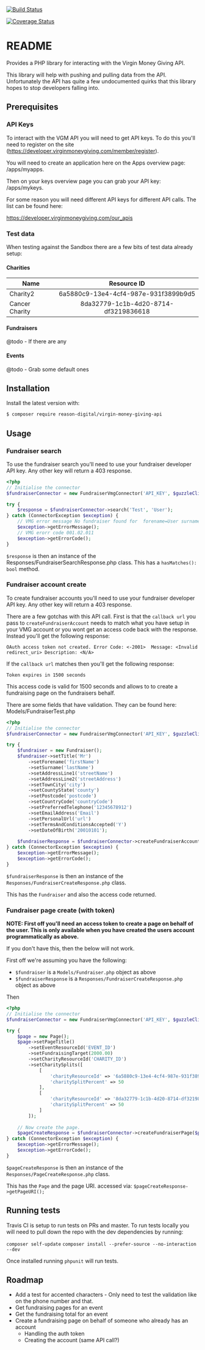 [![Build Status](https://travis-ci.org/reason-digital/virgin-money-giving-api.svg?branch=master)](https://travis-ci.org/reason-digital/virgin-money-giving-api)

[![Coverage Status](https://coveralls.io/repos/github/reason-digital/virgin-money-giving-api/badge.svg?branch=master)](https://coveralls.io/github/reason-digital/virgin-money-giving-api?branch=master)

# README #
Provides a PHP library for interacting with the Virgin Money Giving API.

This library will help with pushing and pulling data from the API. Unfortunately the API has quite a few undocumented quirks that this library hopes to stop developers falling into.

## Prerequisites 

### API Keys
To interact with the VGM API you will need to get API keys. To do this you'll need to register on the site (https://developer.virginmoneygiving.com/member/register).

You will need to create an application here on the Apps overview page: /apps/myapps.

Then on your keys overview page you can grab your API key: /apps/mykeys.

For some reason you will need different API keys for different API calls. The list can be found here:

https://developer.virginmoneygiving.com/our_apis

### Test data
When testing against the Sandbox there are a few bits of test data already setup:

#### Charities
| Name        | Resource ID           | 
| ------------- |:-------------:| 
| Charity2     | 6a5880c9-13e4-4cf4-987e-931f3899b9d5 | 
| Cancer Charity | 8da32779-1c1b-4d20-8714-df3219836618 |

#### Fundraisers
@todo - If there are any

#### Events
@todo - Grab some default ones


## Installation
Install the latest version with:

```bash
$ composer require reason-digital/virgin-money-giving-api
```

## Usage
### Fundraiser search
To use the fundraiser search you'll need to use your fundraiser developer API key. Any other key will return a 403 response.

```php
<?php
// Initialise the connector
$fundraiserConnector = new FundraiserVmgConnector('API_KEY', $guzzleClient, $testMode = false);

try {
    $response = $fundraiserConnector->search('Test', 'User');
} catch (ConnectorException $exception) {
    // VMG error message No fundraiser found for  forename=User surname=Test
    $exception->getErrorMessage();
    // VMG erorr code 001.02.011
    $exception->getErrorCode();
}
```

`$response` is then an instance of the Responses/FundraiserSearchResponse.php class. This has a `hasMatches(): bool` method.

### Fundraiser account create
To create fundraiser accounts you'll need to use your fundraiser developer API key. Any other key will return a 403 response.

There are a few gotchas with this API call. First is that the `callback url` you pass to `createFundraiserAccount` needs to match what you have setup in your VMG account or you wont get an access code back with the response. Instead you'll get the following response:

`OAuth access token not created. Error Code: <-2001>  Message: <Invalid redirect_uri> Description: <N/A>`

If the `callback url` matches then you'll get the following response:

`Token expires in 1500 seconds`

This access code is valid for 1500 seconds and allows to to create a fundraising page on the fundraisers behalf.

There are some fields that have validation. They can be found here: Models/FundraiserTest.php

```php
<?php
// Initialise the connector
$fundraiserConnector = new FundraiserVmgConnector('API_KEY', $guzzleClient, $testMode = false);

try {
    $fundraiser = new Fundraiser();
    $fundraiser->setTitle('Mr')
        ->setForename('firstName')
        ->setSurname('lastName')
        ->setAddressLine1('streetName')
        ->setAddressLine2('streetAddress')
        ->setTownCity('city')
        ->setCountyState('county')
        ->setPostcode('postcode')
        ->setCountryCode('countryCode')
        ->setPreferredTelephone('12345678912')
        ->setEmailAddress('Email')
        ->setPersonalUrl('url')
        ->setTermsAndConditionsAccepted('Y')
        ->setDateOfBirth('20010101');
    
    $fundraiserResponse = $fundraiserConnector->createFundraiserAccount($fundraiser, 'CALLBACK_URL');
} catch (ConnectorException $exception) {
    $exception->getErrorMessage();
    $exception->getErrorCode();
}
```

`$fundraiserResponse` is then an instance of the `Responses/FundraiserCreateResponse.php` class.

This has the `Fundraiser` and also the access code returned.

### Fundraiser page create (with token)
**NOTE: First off you'll need an access token to create a page on behalf of the user. This is only available when you have created the users account programmatically as above.**

If you don't have this, then the below will not work.

First off we're assuming you have the following:
- `$fundraiser` is a `Models/Fundraiser.php` object as above
- `$fundraiserResponse` is a `Responses/FundraiserCreateResponse.php` object as above

Then 

```php
<?php
// Initialise the connector
$fundraiserConnector = new FundraiserVmgConnector('API_KEY', $guzzleClient, $testMode = false);

try {
    $page = new Page();
    $page->setPageTitle()
        ->setEventResourceId('EVENT_ID')
        ->setFundraisingTarget(2000.00)
        ->setCharityResourceId('CHARITY_ID')
        ->setCharitySplits([
            [
                'charityResourceId' => '6a5880c9-13e4-4cf4-987e-931f3899b9d5',
                'charitySplitPercent' => 50
            ],
            [
                'charityResourceId' => '8da32779-1c1b-4d20-8714-df3219836618',
                'charitySplitPercent' => 50
            ]
        ]);
    
    // Now create the page.
    $pageCreateResponse = $fundraiserConnector->createFundraiserPage($page, $fundraiser, $fundraiserResponse->getAccessToken());
} catch (ConnectorException $exception) {
    $exception->getErrorMessage();
    $exception->getErrorCode();
}
```

`$pageCreateResponse` is then an instance of the `Responses/PageCreateResponse.php` class.

This has the `Page` and the page URI. accessed via: `$pageCreateResponse->getPageURI();`


## Running tests
Travis CI is setup to run tests on PRs and master. To run tests locally you will need to pull down the repo with the dev dependencies by running:

`composer self-update`
`composer install --prefer-source --no-interaction --dev`

Once installed running `phpunit` will run tests.

## Roadmap
- Add a test for accented characters - Only need to test the validation like on the phone number and that.
- Get fundraising pages for an event
- Get the fundraising total for an event
- Create a fundraising page on behalf of someone who already has an account
    - Handling the auth token
    - Creating the account (same API call?)
